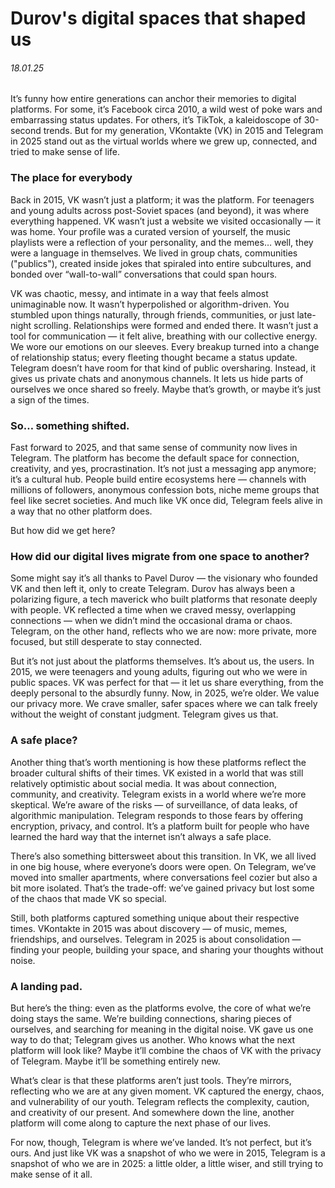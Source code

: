 # Durov's digital spaces that shaped us
###### 18.01.25
It’s funny how entire generations can anchor their memories to digital platforms. For some, it’s Facebook circa 2010, a wild west of poke wars and embarrassing status updates. For others, it’s TikTok, a kaleidoscope of 30-second trends. But for my generation, VKontakte (VK) in 2015 and Telegram in 2025 stand out as the virtual worlds where we grew up, connected, and tried to make sense of life.

### The place for everybody

Back in 2015, VK wasn’t just a platform; it was the platform. For teenagers and young adults across post-Soviet spaces (and beyond), it was where everything happened. VK wasn’t just a website we visited occasionally — it was home. Your profile was a curated version of yourself, the music playlists were a reflection of your personality, and the memes… well, they were a language in themselves. We lived in group chats, communities ("publics"), created inside jokes that spiraled into entire subcultures, and bonded over “wall-to-wall” conversations that could span hours.

VK was chaotic, messy, and intimate in a way that feels almost unimaginable now. It wasn’t hyperpolished or algorithm-driven. You stumbled upon things naturally, through friends, communities, or just late-night scrolling. Relationships were formed and ended there. It wasn’t just a tool for communication — it felt alive, breathing with our collective energy. We wore our emotions on our sleeves. Every breakup turned into a change of relationship status; every fleeting thought became a status update. Telegram doesn’t have room for that kind of public oversharing. Instead, it gives us private chats and anonymous channels. It lets us hide parts of ourselves we once shared so freely. Maybe that’s growth, or maybe it’s just a sign of the times.

### So… something shifted.

Fast forward to 2025, and that same sense of community now lives in Telegram. The platform has become the default space for connection, creativity, and yes, procrastination. It’s not just a messaging app anymore; it’s a cultural hub. People build entire ecosystems here — channels with millions of followers, anonymous confession bots, niche meme groups that feel like secret societies. And much like VK once did, Telegram feels alive in a way that no other platform does.

But how did we get here?

### How did our digital lives migrate from one space to another?

Some might say it’s all thanks to Pavel Durov — the visionary who founded VK and then left it, only to create Telegram. Durov has always been a polarizing figure, a tech maverick who built platforms that resonate deeply with people. VK reflected a time when we craved messy, overlapping connections — when we didn’t mind the occasional drama or chaos. Telegram, on the other hand, reflects who we are now: more private, more focused, but still desperate to stay connected.

But it’s not just about the platforms themselves. It’s about us, the users. In 2015, we were teenagers and young adults, figuring out who we were in public spaces. VK was perfect for that — it let us share everything, from the deeply personal to the absurdly funny. Now, in 2025, we’re older. We value our privacy more. We crave smaller, safer spaces where we can talk freely without the weight of constant judgment. Telegram gives us that.

### A safe place?

Another thing that’s worth mentioning is how these platforms reflect the broader cultural shifts of their times. VK existed in a world that was still relatively optimistic about social media. It was about connection, community, and creativity. Telegram exists in a world where we’re more skeptical. We’re aware of the risks — of surveillance, of data leaks, of algorithmic manipulation. Telegram responds to those fears by offering encryption, privacy, and control. It’s a platform built for people who have learned the hard way that the internet isn’t always a safe place.

There’s also something bittersweet about this transition. In VK, we all lived in one big house, where everyone’s doors were open. On Telegram, we’ve moved into smaller apartments, where conversations feel cozier but also a bit more isolated. That’s the trade-off: we’ve gained privacy but lost some of the chaos that made VK so special.

Still, both platforms captured something unique about their respective times. VKontakte in 2015 was about discovery — of music, memes, friendships, and ourselves. Telegram in 2025 is about consolidation — finding your people, building your space, and sharing your thoughts without noise.

### A landing pad.

But here’s the thing: even as the platforms evolve, the core of what we’re doing stays the same. We’re building connections, sharing pieces of ourselves, and searching for meaning in the digital noise. VK gave us one way to do that; Telegram gives us another. Who knows what the next platform will look like? Maybe it’ll combine the chaos of VK with the privacy of Telegram. Maybe it’ll be something entirely new.

What’s clear is that these platforms aren’t just tools. They’re mirrors, reflecting who we are at any given moment. VK captured the energy, chaos, and vulnerability of our youth. Telegram reflects the complexity, caution, and creativity of our present. And somewhere down the line, another platform will come along to capture the next phase of our lives.

For now, though, Telegram is where we’ve landed. It’s not perfect, but it’s ours. And just like VK was a snapshot of who we were in 2015, Telegram is a snapshot of who we are in 2025: a little older, a little wiser, and still trying to make sense of it all.
